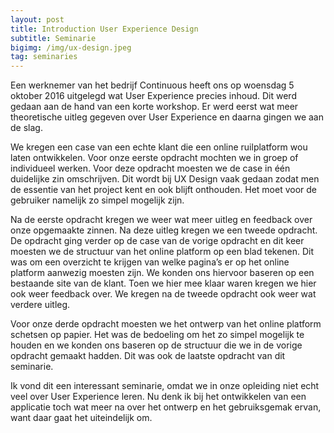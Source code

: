 ```yaml
---
layout: post
title: Introduction User Experience Design 
subtitle: Seminarie
bigimg: /img/ux-design.jpeg
tag: seminaries
---
```


Een werknemer van het bedrijf Continuous heeft ons op woensdag 5 oktober 2016 uitgelegd wat User Experience precies inhoud. Dit werd gedaan aan de hand van een korte workshop. Er werd eerst wat meer theoretische uitleg gegeven over User Experience en daarna gingen we aan de slag.

We kregen een case van een echte klant die een online ruilplatform wou laten ontwikkelen. Voor onze eerste opdracht mochten we in groep of individueel werken. Voor deze opdracht moesten we de case in één duidelijke zin omschrijven. Dit wordt bij UX Design vaak gedaan zodat men de essentie van het project kent en ook blijft onthouden. Het moet voor de gebruiker namelijk zo simpel mogelijk zijn. 

Na de eerste opdracht kregen we weer wat meer uitleg en feedback over onze opgemaakte zinnen. Na deze uitleg kregen we een tweede opdracht. De opdracht ging verder op de case van de vorige opdracht en dit keer moesten we de structuur van het online platform op een blad tekenen. Dit was om een overzicht te krijgen van welke pagina’s er op het online platform aanwezig moesten zijn. We konden ons hiervoor baseren op een bestaande site van de klant. Toen we hier mee klaar waren kregen we hier ook weer feedback over. We kregen na de tweede opdracht ook weer wat verdere uitleg. 

Voor onze derde opdracht moesten we het ontwerp van het online platform schetsen op papier. Het was de bedoeling om het zo simpel mogelijk te houden en we konden ons baseren op de structuur die we in de vorige opdracht gemaakt hadden. Dit was ook de laatste opdracht van dit seminarie.

Ik vond dit een interessant seminarie, omdat we in onze opleiding niet echt veel over User Experience leren. Nu denk ik bij het ontwikkelen van een applicatie toch wat meer na over het ontwerp en het gebruiksgemak ervan, want daar gaat het uiteindelijk om.